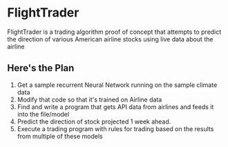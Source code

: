 # FlightTrader
FlightTrader is a trading algorithm proof of concept that attempts to
predict the direction of various American airline stocks using live data
about the airline

## Here's the Plan
1. Get a sample recurrent Neural Network running on the sample climate data
2. Modify that code so that it's trained on Airline data
3. Find and write a program that gets API data from airlines and feeds it into the file/model
4. Predict the direction of stock projected 1 week ahead.
5. Execute a trading program with rules for trading based on the results from
   multiple of these models
